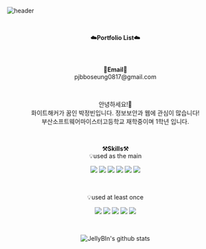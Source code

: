 ![header](https://capsule-render.vercel.app/api?type=waving&color=aqua&height=300&section=header&text=Welcome!&fontSize=90&animation=fadeIn&fontAlignY=38&desc=JellyBIn's%20GitHub&descAlignY=51&descAlign=72)

<br>

<p align="center">
    <Strong>☁️Portfolio List☁️</Strong><br><br>
    <br>
    <br>
<Strong>📧Email📧</Strong><br>pjbboseung0817@gmail.com<br>

</p>

<br>

<p align="center">
안녕하세요!👐<br>
화이트해커가 꿈인 박정빈입니다. 정보보안과 웹에 관심이 많습니다!<br>
부산소프트웨어마이스터고등학교 재학중이며 1학년 입니다.<br>
</p>

<br>

<p align="center">
    <Strong>⚒️Skills⚒️</Strong><br>
    💡used as the main
</p>

<p align="center" display="inline-block">
  <img src="https://img.shields.io/badge/JAVA-007396?style=for-the-badge&logo=java&logoColor=white"> 
    <img src="https://img.shields.io/badge/Spring-6DB33F?style=for-the-badge&logo=Spring&logoColor=white">
    <img src="https://img.shields.io/badge/SpringBoot-6DB33F?style=for-the-badge&logo=SpringBoot&logoColor=white">
    <img src="https://img.shields.io/badge/mysql-4479A1?style=for-the-badge&logo=mysql&logoColor=white">
    <img src="https://img.shields.io/badge/AWS-232F3E?style=for-the-badge&logo=Amazon AWS&logoColor=white">
    <img src="https://img.shields.io/badge/Python-3776AB?style=for-the-badge&logo=Python&logoColor=white"> 
</p><br>

<p align="center">
    💡used at least once
</p>

<p align="center" display="inline-block">
  <img src="https://img.shields.io/badge/javascript-F7DF1E?style=for-the-badge&logo=javascript&logoColor=black">
  <img src="https://img.shields.io/badge/css-1572B6?style=for-the-badge&logo=css3&logoColor=white">
  <img src="https://img.shields.io/badge/html-E34F26?style=for-the-badge&logo=html5&logoColor=white">
  <img src="https://img.shields.io/badge/C-A8B9CC?style=for-the-badge&logo=C&logoColor=white">
  <img src="https://img.shields.io/badge/Linux-FCC624?style=for-the-badge&logo=Linux&logoColor=white">  
</p>

<br>

<div align=center>

![JellyBIn's github stats](https://github-readme-stats.vercel.app/api?username=Jellybinn06&show_icons=true)

